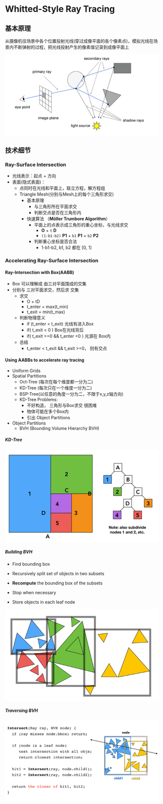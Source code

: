 # Whitted-Style Ray Tracing

## 基本原理

从摄像机往场景中各个位置投射光线(穿过成像平面的各个像素点)，模拟光线在场景内不断弹射的过程，把光线投射产生的像素值记录到成像平面上

![image-20210921135725251](Whitted-Style.assets\image-20210921135725251.png)

## 技术细节

### Ray-Surface Intersection

- 光线表示：起点 + 方向
- 表面(隐式表面)：
  - 点同时在光线和平面上，联立方程，解方程组
  - Triangle Mesh(分别与Mesh上的每个三角形求交)
    - 基本原理
      - 与三角形所在平面求交
      - 判断交点是否在三角形内
    - 快速算法 （**Möller Trumbore Algorithm**）
      - 平面上的点表示成三角形的重心坐标，与光线求交
        - **O** + `t` **D**
        - `(1-b1-b2)` **P1** + `b1` **P1** + `b2` **P2**
      - 判断重心坐标是否合法
        - 1-b1-b2, b1, b2  都在 [0, 1] 

### Accelerating Ray-Surface Intersection

#### Ray-Intersection with Box(AABB)

- Box 可以理解成 由三对平面围成的交集
- 分别与 三对平面求交，然后求 交集
  - 求交
    - O + tD
    - t_enter = max(t_min)
    - t_exit = min(t_max)
  - 判断物理意义
    - if (t_enter < t_exit)  光线有进入Box
    - if( t_exit < 0 )  Box在光线背后
    - if( t_exit >=0 && t_enter <0 ) 光源在 Box内
  - 总结
    - t_enter < t_exit && t_exit >=0， 则有交点

####  Using AABBs to accelerate ray tracing

- Uniform Grids
- Spatial Partitions
  - Oct-Tree (每次在每个维度都一分为二)
  - KD-Tree  (每次只在一个维度一分为二)
  - BSP-Tree(以任意的角度一分为二，不限于x,y,z轴方向)
  - KD-Tree Problems: 
    - 不好构造， 三角形与Box求交 很困难
    - 物体可能在多个Box内
    - 引出 Object Partitions
- Object Partitions
  - BVH (Bounding Volume Hierarchy BVH)



##### KD-Tree

![image-20210921135829569](Whitted-Style.assets\image-20210921135829569.png)

##### Building BVH

- Find bounding box 

- Recursively split set of objects in two subsets 

- **Recompute** the bounding  box of the subsets 

- Stop when necessary 

- Store objects in each leaf  node

![image-20210921141544762](Whitted-Style.assets\image-20210921141544762.png)

##### Traversing BVH

![image-20210921142203958](Whitted-Style.assets\image-20210921142203958.png)